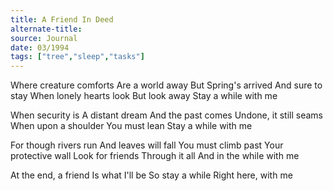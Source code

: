 ```yaml
---
title: A Friend In Deed
alternate-title:
source: Journal
date: 03/1994
tags: ["tree","sleep","tasks"]
---
```

Where creature comforts
Are a world away
But Spring's arrived
And sure to stay
When lonely hearts look
But look away
Stay a while with me

When security is
A distant dream
And the past comes
Undone, it still seams
When upon a shoulder
You must lean
Stay a while with me

For though rivers run
And leaves will fall
You must climb past
Your protective wall
Look for friends
Through it all
And in the while with me

At the end, a friend
Is what I'll be
So stay a while
Right here, with me